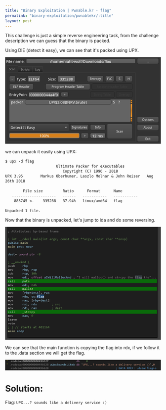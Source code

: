 ```yaml
---
title: "Binary Exploitation | Pwnable.kr - flag"
permalink: "binary-exploitation/pwnablekr/:title"
layout: post
---
```

This challenge is just a simple reverse engineering task, from the challenge description we can guess that the binary is packed.

Using DIE (detect it easy), we can see that it's packed using UPX.

[![1](/assets/images/binary-exploitation/pwnable.kr/flag/1.png)](/assets/images/binary-exploitation/pwnable.kr/flag/1.png)

we can unpack it easily using UPX:

```
$ upx -d flag
                       Ultimate Packer for eXecutables
                          Copyright (C) 1996 - 2018
UPX 3.95        Markus Oberhumer, Laszlo Molnar & John Reiser   Aug 26th 2018

        File size         Ratio      Format      Name
   --------------------   ------   -----------   -----------
    883745 <-    335288   37.94%   linux/amd64   flag

Unpacked 1 file.
```

Now that the binary is unpacked, let's jump to ida and do some reversing.

[![2](/assets/images/binary-exploitation/pwnable.kr/flag/2.png)](/assets/images/binary-exploitation/pwnable.kr/flag/2.png)

We can see that the main function is copying the flag into rdx, if we follow it to the .data section we will get the flag.

[![3](/assets/images/binary-exploitation/pwnable.kr/flag/3.png)](/assets/images/binary-exploitation/pwnable.kr/flag/3.png)

# Solution:

Flag:  `UPX...? sounds like a delivery service :)`